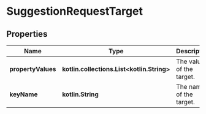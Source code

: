 
# SuggestionRequestTarget

## Properties
Name | Type | Description | Notes
------------ | ------------- | ------------- | -------------
**propertyValues** | **kotlin.collections.List&lt;kotlin.String&gt;** | The value of the target. | 
**keyName** | **kotlin.String** | The name of the target. | 



